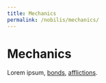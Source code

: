 ```yaml
---
title: Mechanics
permalink: /nobilis/mechanics/
---
```


# Mechanics

Lorem ipsum, [bonds](bonds), [afflictions](afflictions).
